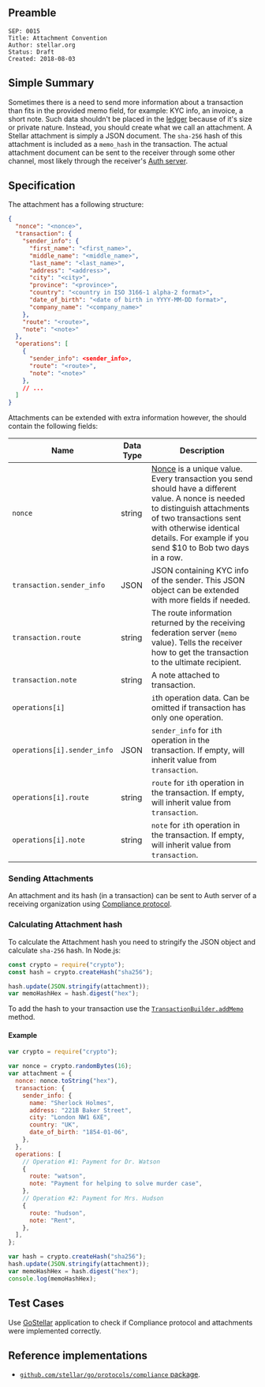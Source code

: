 ## Preamble

```
SEP: 0015
Title: Attachment Convention
Author: stellar.org
Status: Draft
Created: 2018-08-03
```

## Simple Summary

Sometimes there is a need to send more information about a transaction than
fits in the provided memo field, for example: KYC info, an invoice, a short
note. Such data shouldn't be placed in the
[ledger](https://www.stellar.org/developers/guides/concepts/ledger.html)
because of it's size or private nature. Instead, you should create what we call
an attachment. A Stellar attachment is simply a JSON document. The `sha-256`
hash of this attachment is included as a `memo_hash` in the transaction. The
actual attachment document can be sent to the receiver through some other
channel, most likely through the receiver's [Auth server](./sep-0003.md).

## Specification

The attachment has a following structure:

```json
{
  "nonce": "<nonce>",
  "transaction": {
    "sender_info": {
      "first_name": "<first_name>",
      "middle_name": "<middle_name>",
      "last_name": "<last_name>",
      "address": "<address>",
      "city": "<city>",
      "province": "<province>",
      "country": "<country in ISO 3166-1 alpha-2 format>",
      "date_of_birth": "<date of birth in YYYY-MM-DD format>",
      "company_name": "<company_name>"
    },
    "route": "<route>",
    "note": "<note>"
  },
  "operations": [
    {
      "sender_info": <sender_info>,
      "route": "<route>",
      "note": "<note>"
    },
    // ...
  ]
}
```

Attachments can be extended with extra information however, the should contain
the following fields:

| Name                        | Data Type | Description                                                                                                                                                                                                                                                                                           |
| --------------------------- | --------- | ----------------------------------------------------------------------------------------------------------------------------------------------------------------------------------------------------------------------------------------------------------------------------------------------------- |
| `nonce`                     | string    | [Nonce](https://en.wikipedia.org/wiki/Cryptographic_nonce) is a unique value. Every transaction you send should have a different value. A nonce is needed to distinguish attachments of two transactions sent with otherwise identical details. For example if you send $10 to Bob two days in a row. |
| `transaction.sender_info`   | JSON      | JSON containing KYC info of the sender. This JSON object can be extended with more fields if needed.                                                                                                                                                                                                  |
| `transaction.route`         | string    | The route information returned by the receiving federation server (`memo` value). Tells the receiver how to get the transaction to the ultimate recipient.                                                                                                                                            |
| `transaction.note`          | string    | A note attached to transaction.                                                                                                                                                                                                                                                                       |
| `operations[i]`             |           | `i`th operation data. Can be omitted if transaction has only one operation.                                                                                                                                                                                                                           |
| `operations[i].sender_info` | JSON      | `sender_info` for `i`th operation in the transaction. If empty, will inherit value from `transaction`.                                                                                                                                                                                                |
| `operations[i].route`       | string    | `route` for `i`th operation in the transaction. If empty, will inherit value from `transaction`.                                                                                                                                                                                                      |
| `operations[i].note`        | string    | `note` for `i`th operation in the transaction. If empty, will inherit value from `transaction`.                                                                                                                                                                                                       |

### Sending Attachments

An attachment and its hash (in a transaction) can be sent to Auth server of a
receiving organization using [Compliance protocol](./compliance-protocol.md).

### Calculating Attachment hash

To calculate the Attachment hash you need to stringify the JSON object and
calculate `sha-256` hash. In Node.js:

```js
const crypto = require("crypto");
const hash = crypto.createHash("sha256");

hash.update(JSON.stringify(attachment));
var memoHashHex = hash.digest("hex");
```

To add the hash to your transaction use the
[`TransactionBuilder.addMemo`](http://stellar.github.io/js-stellar-base/TransactionBuilder.html#addMemo)
method.

#### Example

```js
var crypto = require("crypto");

var nonce = crypto.randomBytes(16);
var attachment = {
  nonce: nonce.toString("hex"),
  transaction: {
    sender_info: {
      name: "Sherlock Holmes",
      address: "221B Baker Street",
      city: "London NW1 6XE",
      country: "UK",
      date_of_birth: "1854-01-06",
    },
  },
  operations: [
    // Operation #1: Payment for Dr. Watson
    {
      route: "watson",
      note: "Payment for helping to solve murder case",
    },
    // Operation #2: Payment for Mrs. Hudson
    {
      route: "hudson",
      note: "Rent",
    },
  ],
};

var hash = crypto.createHash("sha256");
hash.update(JSON.stringify(attachment));
var memoHashHex = hash.digest("hex");
console.log(memoHashHex);
```

## Test Cases

Use [GoStellar](https://gostellar.org/) application to check if Compliance
protocol and attachments were implemented correctly.

## Reference implementations

- [`github.com/stellar/go/protocols/compliance` package](https://github.com/stellar/go/blob/master/protocols/compliance).
